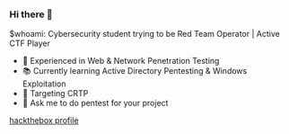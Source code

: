### Hi there 👋
$whoami: Cybersecurity student trying to be Red Team Operator | Active CTF Player  
- 🧠 Experienced in Web & Network Penetration Testing
- 📚 Currently learning Active Directory Pentesting & Windows Exploitation 
- 🎯 Targeting CRTP
- 💬 Ask me to do pentest for your project

[hackthebox profile](https://app.hackthebox.com/users/1754023)

